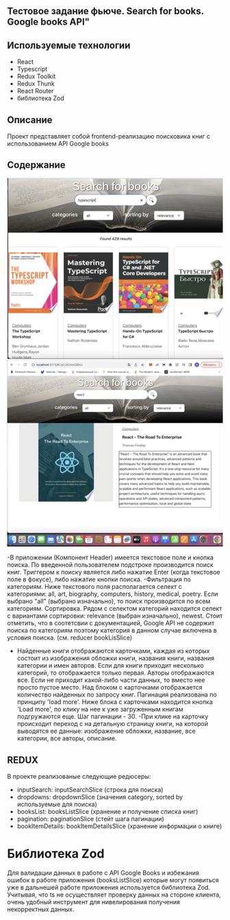 ## Тестовое задание фьюче. Search for books. Google books API"

## Используемые технологии

- React
- Typescript
- Redux Toolkit
- Redux Thunk
- React Router
- библиотека Zod

## Описание

Проект представляет собой frontend-реализацию поисковика книг c использованием API Google books

## Содержание

![MainPage](./picForReadme/%D0%A1%D0%BD%D0%B8%D0%BC%D0%BE%D0%BA%20%D1%8D%D0%BA%D1%80%D0%B0%D0%BD%D0%B0%202023-09-11%20%D0%B2%2021.59.53.png)
![Details](./picForReadme/%D0%A1%D0%BD%D0%B8%D0%BC%D0%BE%D0%BA%20%D1%8D%D0%BA%D1%80%D0%B0%D0%BD%D0%B0%202023-09-11%20%D0%B2%2021.51.16.png)

-В приложении (Компонент Header) имеется текстовое поле и кнопка поиска. По введенной пользователем подстроке производится поиск книг. Триггером к поиску является либо нажатие Enter (когда текстовое поле в фокусе), либо нажатие кнопки поиска.
-Фильтрация по категориям. Ниже текстового поля располагается селект с категориями: all, art, biography, computers, history, medical, poetry. Если выбрано "all" (выбрано изначально), то поиск производится по всем категориям.
Сортировка. Рядом с селектом категорий находится селект с вариантами сортировки: relevance (выбран изначально), newest.
Стоит отметить, что в соотетсвии с документацией, Google API не содержит поиска по категориям поэтому категория в данном случае включена в условия поиска. (см. reducer bookLisSlice)

- Найденные книги отображаются карточками, каждая из которых состоит из изображения обложки книги, названия книги, названия категории и имен авторов. Если для книги приходит несколько категорий, то отображается только первая. Авторы отображаются все. Если не приходит какой-либо части данных, то вместо нее просто пустое место.
  Над блоком с карточками отображается количество найденных по запросу книг.
  Пагинация реализована по принципу 'load more'. Ниже блока с карточками находится кнопка 'Load more', по клику на нее к уже загруженным книгам подгружаются еще. Шаг пагинации - 30.
  -При клике на карточку происходит переход с на детальную страницу книги, на которой выводятся ее данные: изображение обложки, название, все категории, все авторы, описание.

## REDUX

В проекте реализованые следующие редюсеры:

- inputSearch: inputSearchSlice (строка для поиска)
- dropdowns: dropdownSlice (значения category, sorted by используемые для поиска)
- booksList: booksListSlice (хранение и получение списка книг)
- pagination: paginationSlice (стейт шага пагинации)
- bookItemDetails: bookItemDetailsSlice (хранение информации о книге)

# Библиотека Zod

Для валидации данных в работе с API Google Books и избежания ошибок в работе приложения (booksListSlice) которые могут появиться уже в дальнешей работе приложения используется библиотека Zod.
Учитывая, что ts не осуществляет проверку данных на стороне клиента, очень удобный инструмент для нивелирования получения некорректных данных.
